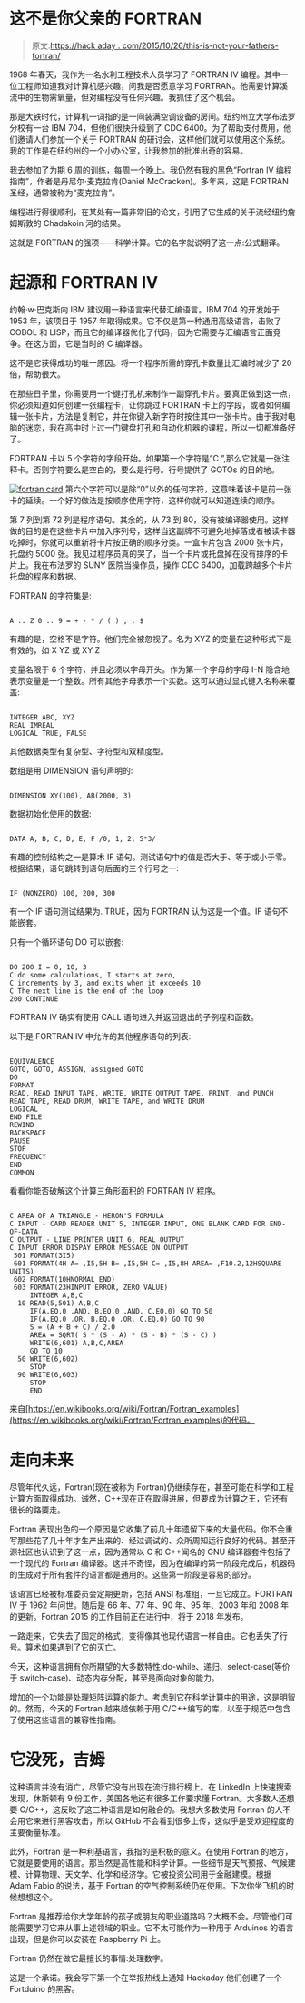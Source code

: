 # 这不是你父亲的 FORTRAN

> 原文:[https://hack aday . com/2015/10/26/this-is-not-your-fathers-fortran/](https://hackaday.com/2015/10/26/this-is-not-your-fathers-fortran/)

1968 年春天，我作为一名水利工程技术人员学习了 FORTRAN IV 编程。其中一位工程师知道我对计算机感兴趣，问我是否愿意学习 FORTRAN。他需要计算溪流中的生物需氧量，但对编程没有任何兴趣。我抓住了这个机会。

那是大铁时代，计算机一词指的是一间装满空调设备的房间。纽约州立大学布法罗分校有一台 IBM 704，但他们很快升级到了 CDC 6400。为了帮助支付费用，他们邀请人们参加一个关于 FORTRAN 的研讨会，这样他们就可以使用这个系统。我的工作是在纽约州的一个小办公室，让我参加的批准出奇的容易。

我去参加了为期 6 周的训练，每周一个晚上。我仍然有我的黑色“Fortran IV 编程指南”，作者是丹尼尔·麦克拉肯(Daniel McCracken)。多年来，这是 FORTRAN 圣经，通常被称为“麦克拉肯”。

编程进行得很顺利，在某处有一篇非常旧的论文，引用了它生成的关于流经纽约詹姆斯敦的 Chadakoin 河的结果。

这就是 FORTRAN 的强项——科学计算。它的名字就说明了这一点:公式翻译。

# 起源和 FORTRAN IV

约翰·w·巴克斯向 IBM 建议用一种语言来代替汇编语言。IBM 704 的开发始于 1953 年，该项目于 1957 年取得成果。它不仅是第一种通用高级语言，击败了 COBOL 和 LISP，而且它的编译器优化了代码，因为它需要与汇编语言正面竞争。在这方面，它是当时的 C 编译器。

这不是它获得成功的唯一原因。将一个程序所需的穿孔卡数量比汇编时减少了 20 倍，帮助很大。

在那些日子里，你需要用一个键打孔机来制作一副穿孔卡片。要真正做到这一点，你必须知道如何创建一张编程卡，让你跳过 FORTRAN 卡上的字段，或者如何编辑一张卡片，方法是复制它，并在你键入新字符时按住其中一张卡片。由于我对电脑的迷恋，我在高中时上过一门键盘打孔和自动化机器的课程，所以一切都准备好了。

FORTRAN 卡以 5 个字符的字段开始。如果第一个字符是“C ”,那么它就是一张注释卡。否则字符要么是空白的，要么是行号。行号提供了 GOTOs 的目的地。

[![fortran card](../Images/35920cef743bbf80bbbd3caba1687917.png)](https://hackaday.com/wp-content/uploads/2015/10/fortran-card.jpg) 第六个字符可以是除“0”以外的任何字符，这意味着该卡是前一张卡的延续。一个好的做法是按顺序使用字符，这样你就可以知道连续的顺序。

第 7 列到第 72 列是程序语句。其余的，从 73 到 80，没有被编译器使用。这样做的目的是在这些卡片中加入序列号，这样当这副牌不可避免地掉落或者被读卡器吃掉时，你就可以重新将卡片按正确的顺序分类。一盒卡片包含 2000 张卡片，托盘约 5000 张。我见过程序员真的哭了，当一个卡片或托盘掉在没有排序的卡片上。我在布法罗的 SUNY 医院当操作员，操作 CDC 6400，加载跨越多个卡片托盘的程序和数据。

FORTRAN 的字符集是:

```

A .. Z 0 .. 9 = + - * / ( ) , . $

```

有趣的是，空格不是字符。他们完全被忽视了。名为 XYZ 的变量在这种形式下是有效的，如 X YZ 或 XY Z

变量名限于 6 个字符，并且必须以字母开头。作为第一个字母的字母 I-N 隐含地表示变量是一个整数。所有其他字母表示一个实数。这可以通过显式键入名称来覆盖:

```

INTEGER ABC, XYZ
REAL IMREAL
LOGICAL TRUE, FALSE

```

其他数据类型有复杂型、字符型和双精度型。

数组是用 DIMENSION 语句声明的:

```

DIMENSION XY(100), AB(2000, 3) 

```

数据初始化使用的数据:

```

DATA A, B, C, D, E, F /0, 1, 2, 5*3/

```

有趣的控制结构之一是算术 IF 语句。测试语句中的值是否大于、等于或小于零。根据结果，语句跳转到语句后面的三个行号之一:

```

IF (NONZERO) 100, 200, 300 

```

有一个 IF 语句测试结果为. TRUE，因为 FORTRAN 认为这是一个值。IF 语句不能嵌套。

只有一个循环语句 DO 可以嵌套:

```

DO 200 I = 0, 10, 3
C do some calculations, I starts at zero,
C increments by 3, and exits when it exceeds 10
C The next line is the end of the loop
200 CONTINUE

```

FORTRAN IV 确实有使用 CALL 语句进入并返回退出的子例程和函数。

以下是 FORTRAN IV 中允许的其他程序语句的列表:

```

EQUIVALENCE
GOTO, GOTO, ASSIGN, assigned GOTO
DO
FORMAT
READ, READ INPUT TAPE, WRITE, WRITE OUTPUT TAPE, PRINT, and PUNCH
READ TAPE, READ DRUM, WRITE TAPE, and WRITE DRUM
LOGICAL
END FILE
REWIND
BACKSPACE
PAUSE
STOP
FREQUENCY
END
COMMON

```

看看你能否破解这个计算三角形面积的 FORTRAN IV 程序。

```

C AREA OF A TRIANGLE - HERON'S FORMULA
C INPUT - CARD READER UNIT 5, INTEGER INPUT, ONE BLANK CARD FOR END-OF-DATA
C OUTPUT - LINE PRINTER UNIT 6, REAL OUTPUT
C INPUT ERROR DISPAY ERROR MESSAGE ON OUTPUT
 501 FORMAT(3I5)
 601 FORMAT(4H A= ,I5,5H B= ,I5,5H C= ,I5,8H AREA= ,F10.2,12HSQUARE UNITS)
 602 FORMAT(10HNORMAL END)
 603 FORMAT(23HINPUT ERROR, ZERO VALUE)
     INTEGER A,B,C
  10 READ(5,501) A,B,C
     IF(A.EQ.0 .AND. B.EQ.0 .AND. C.EQ.0) GO TO 50
     IF(A.EQ.0 .OR. B.EQ.0 .OR. C.EQ.0) GO TO 90
     S = (A + B + C) / 2.0
     AREA = SQRT( S * (S - A) * (S - B) * (S - C) )
     WRITE(6,601) A,B,C,AREA
     GO TO 10
  50 WRITE(6,602)
     STOP
  90 WRITE(6,603)
     STOP
     END

```

来自[https://en.wikibooks.org/wiki/Fortran/Fortran_examples](https://en.wikibooks.org/wiki/Fortran/Fortran_examples)的代码。

# 走向未来

尽管年代久远，Fortran(现在被称为 Fortran)仍继续存在，甚至可能在科学和工程计算方面取得成功。诚然，C++现在正在取得进展，但要成为计算之王，它还有很长的路要走。

Fortran 表现出色的一个原因是它收集了前几十年遗留下来的大量代码。你不会重写那些花了几十年才生产出来的、经过调试的、众所周知运行良好的代码。甚至开源社区也认识到了这一点，因为通常以 C 和 C++闻名的 GNU 编译器套件包括了一个现代的 Fortran 编译器。这并不奇怪，因为在编译的第一阶段完成后，机器码的生成对于所有套件的语言都是通用的。这些第一阶段是容易的部分。

该语言已经被标准委员会定期更新，包括 ANSI 标准组，一旦它成立。FORTRAN IV 于 1962 年问世。随后是 66 年、77 年、90 年、95 年、2003 年和 2008 年的更新。Fortran 2015 的工作目前正在进行中，将于 2018 年发布。

一路走来，它失去了固定的格式，变得像其他现代语言一样自由。它也丢失了行号。算术如果遇到了它的灭亡。

今天，这种语言拥有你所期望的大多数特性:do-while、递归、select-case(等价于 switch-case)、动态内存分配，甚至是面向对象的能力。

增加的一个功能是处理矩阵运算的能力。考虑到它在科学计算中的用途，这是明智的。然而，今天的 Fortran 越来越依赖于用 C/C++编写的库，以至于规范中包含了使用这些语言的兼容性指南。

# 它没死，吉姆

这种语言并没有消亡，尽管它没有出现在流行排行榜上。在 LinkedIn 上快速搜索发现，休斯顿有 9 份工作，美国各地还有很多工作要求懂 Fortran。大多数人还想要 C/C++，这反映了这三种语言是如何融合的。我想大多数使用 Fortran 的人不会用它来进行黑客攻击，所以 GitHub 不会看到很多上传，这似乎是受欢迎程度的主要衡量标准。

此外，Fortran 是一种利基语言，我指的是积极的意义。在使用 Fortran 的地方，它就是要使用的语言。那当然是高性能和科学计算。一些细节是天气预报、气候建模、计算物理、天文学、化学和经济学。它被投资公司用于金融建模。根据 Adam Fabio 的说法，基于 Fortran 的空气控制系统仍在使用。下次你坐飞机的时候想想这个。

Fortran 是推荐给你大学年龄的孩子或朋友的职业道路吗？大概不会。尽管他们可能需要学习它来从事上述领域的职业。它不太可能作为一种用于 Arduinos 的语言出现，但是你可以安装在 Raspberry Pi 上。

Fortran 仍然在做它最擅长的事情:处理数字。

这是一个承诺。我会写下第一个在举报热线上通知 Hackaday 他们创建了一个 Fortduino 的黑客。